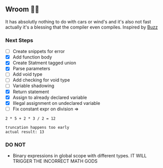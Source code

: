 ## Wroom 🚗💨
It has absolutly nothing to do with cars or wind's and it's also not fast actually it's a blessing that the compiler even compiles. 
Inspired by [Buzz](https://github.com/buzz-language/buzz)

### Next Steps

- [ ] Create snippets for error
- [X] Add function body
- [X] Create Statment tagged union
- [X] Parse parameters
- [ ] Add void type
- [ ] Add checking for void type
- [ ] Variable shadowing
- [X] Return statement
- [X] Assign to already declared variable
- [X] Illegal assignment on undeclared variable 
- [ ] Fix constant expr on division => 
```
2 * 5 + 2 * 3 / 2 = 12

truncation happens too early
actual result: 13
```

### DO NOT 
- Binary expressions in global scope with different types. IT WILL TRIGGER THE INCORRECT MATH GODS